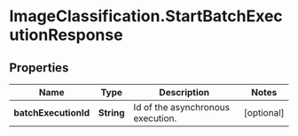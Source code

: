 # ImageClassification.StartBatchExecutionResponse

## Properties
Name | Type | Description | Notes
------------ | ------------- | ------------- | -------------
**batchExecutionId** | **String** | Id of the asynchronous execution. | [optional] 


